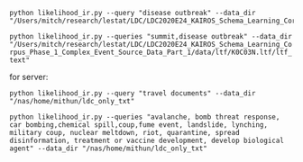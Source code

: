 ```
python likelihood_ir.py --query "disease outbreak" --data_dir "/Users/mitch/research/lestat/LDC/LDC2020E24_KAIROS_Schema_Learning_Corpus_Phase_1_Complex_Event_Source_Data_Part_1/data/ltf/K0C03N.ltf/ltf_text"

```
`python likelihood_ir.py --queries "summit,disease outbreak" --data_dir "/Users/mitch/research/lestat/LDC/LDC2020E24_KAIROS_Schema_Learning_Corpus_Phase_1_Complex_Event_Source_Data_Part_1/data/ltf/K0C03N.ltf/ltf_text"`


for server:

`python likelihood_ir.py --query "travel documents" --data_dir "/nas/home/mithun/ldc_only_txt"`

```python likelihood_ir.py --queries "avalanche, bomb threat response, car bombing,chemical spill,coup,fume event, landslide, lynching, military coup, nuclear meltdown, riot, quarantine, spread disinformation, treatment or vaccine development, develop biological agent" --data_dir "/nas/home/mithun/ldc_only_txt"```